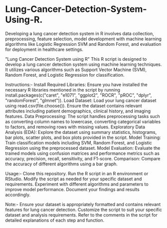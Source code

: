 # Lung-Cancer-Detection-System-Using-R.
Developing a lung cancer detection system in R involves data collection, preprocessing, feature selection, model development with machine learning algorithms like Logistic Regression SVM and Random Forest, and evaluation for deployment in healthcare settings.

"Lung Cancer Detection System using R"
This R script is designed to develop a lung cancer detection system using machine learning techniques. It utilizes various algorithms such as Support Vector Machine (SVM), Random Forest, and Logistic Regression for classification.

Instructions:-
Install Required Libraries: Ensure you have installed the necessary R libraries mentioned in the script by running install.packages(c("caret", "e1071", "ggplot2", "ROCR", "pROC", "dplyr", "randomForest", "glmnet")).
Load Dataset: Load your lung cancer dataset using read.csv(file.choose()). Ensure the dataset contains relevant attributes including patient demographics, clinical history, and imaging features.
Data Preprocessing: The script handles preprocessing tasks such as converting column names to lowercase, converting categorical variables to factors, and removing rows with missing values.
Exploratory Data Analysis (EDA): Explore the dataset using summary statistics, histograms, bar plots, scatter plots, and box plots provided in the script.
Model Training: Train classification models including SVM, Random Forest, and Logistic Regression using the preprocessed dataset.
Model Evaluation: Evaluate the trained models using confusion matrices and performance metrics such as accuracy, precision, recall, sensitivity, and F1-score.
Comparison: Compare the accuracy of different algorithms using a bar graph.

Usage:-
Clone this repository.
Run the R script in an R environment or RStudio.
Modify the script as needed for your specific dataset and requirements.
Experiment with different algorithms and parameters to improve model performance.
Document your findings and results accordingly.

Note:-
Ensure your dataset is appropriately formatted and contains relevant features for lung cancer detection.
Customize the script to suit your specific dataset and analysis requirements.
Refer to the comments in the script for detailed explanations of each step and function.
